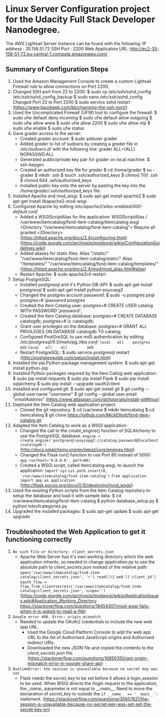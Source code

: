 # Linux Server Configuration project for the Udacity Full Stack Developer Nanodegree.

The AWS Lightsail Server instance can be found with the following:
IP address         : 35.158.51.72
SSH Port           : 2200
Web Application URL: http://ec2-35-158-51-72.eu-central-1.compute.amazonaws.com/

## Summary of Configuration Steps
1. Used the Amazon Management Console to create a custom Lightsail Firewall rule to allow connections on Port 2200.
2. Changed SSH port from 22 to 2200:
   $ sudo cp /etc/ssh/sshd_config /etc/ssh/sshd_config_backup
   $ sudo nano /etc/ssh/sshd_config
   Changed Port 22 to Port 2200
   $ sudo service sshd restart
   (https://www.liquidweb.com/kb/changing-the-ssh-port/)
3. Used the Uncomplicated Firewall (UFW) tool to configure the firewall:
   $ sudo ufw default deny incoming
   $ sudo ufw default allow outgoing
   $ sudo ufw allow www
   $ sudo ufw allow 2200
   $ sudo ufw allow ntp
   $ sudo ufw enable
   $ sudo ufw status
4. Gave grader access to the server:
    * Created _grader_ account:
        $ sudo adduser grader
    * Added _grader_ to list of sudoers by creating a _grader_ file in _/etc/sudoers.d/_ with the following line:
        grader ALL=(ALL) NOPASSWD:ALL
    * Generated public/private key pair for grader on local machine.
        $ ssh-keygen
    * Created an authorized key file for _grader_
        $ cd /home/grader
        $ su - grader
        $ mkdir .ssh
        $ touch .ssh/authorized_keys
        $ chmod 700 .ssh
        $ chmod 644 .ssh/authorized_keys
    * Installed public key onto the server by pasting the key into the _/home/grader/.ssh/authorized_keys_ file.
5. Installed Apache and mod_wsgi:
    $ sudo apt-get install apache2
    $ sudo apt-get install libapache2-mod-wsgi
6. Configured Apache by editing _/etc/apache2/sites-enabled/000-default.conf_
    * Added a WSGIScriptAlias for the application:
        WSGIScriptAlias / /var/www/itemcatalog/fsnd-item-catalog/itemcatalog.wsgi
        &lt;Directory "/var/www/itemcatalog/fsnd-item-catalog"&gt; Require all granted
        &lt;/Directory&gt;
        (https://httpd.apache.org/docs/2.4/configuring.html)
        (https://code.google.com/archive/p/modwsgi/wikis/ConfigurationGuidelines.wiki)
    * Added aliases for static files:
        Alias "/static/" "/var/www/itemcatalog/fsnd-item-catalog/static/"
        Alias "/templates/" "/var/www/itemcatalog/fsnd-item-catalog/templates/"
        (https://httpd.apache.org/docs/2.4/mod/mod_alias.html#alias)
    * Restart Apache:
        $ sudo apache2ctl restart
7. Setup PostgreSQL:
    * Installed postgresql and it's Python DB-API:
        $ sudo apt-get install postgresql
        $ sudo apt-get install python-psycopg2
    * Changed the postgres account password:
        $ sudo -u postgres psql
            postgres=# \password postgres
    * Created the Item Catalog user:
        postgres=# CREATE USER catalog WITH PASSWORD '_password_';
    * Created the Item Catalog database:
        postgres=# CREATE DATABASE catalogdb;
        postgres=# \c catalogdb;
    * Grant user privileges on the database:
        postgres=# GRANT ALL PRIVILEGES ON DATABASE catalogdb TO catalog;
    * Configured PostGreSQL to use md5 authentication by editing _/etc/postgresql/9.5/main/pg_hba.conf_:
        `local   all    postgres    md5`
        `local   all    all         md5`
    * Restart PostgreSQL:
        $ sudo service postgresql restart
    (http://postgresguide.com/setup/install.html)
8. Installed the pip Python package management system:
    $ sudo apt-get install python-pip
9. Installed Python packages required by the Item Catlog web application:
    $ sudo pip install requests
    $ sudo pip install Flask
    $ sudo pip install sqlalchemy
    $ sudo pip install --upgrade oauth2client
10. Installed and configured git:
    $ sudo apt-get install git
    $ git config --global user.name "_username_"
    $ git config --global user.email "_emailAddress_"
    (https://www.atlassian.com/git/tutorials/install-git#linux)
11. Deployed the Item Catalog web application project:
    * Cloned the git repository:
        $ cd /var/www
        $ mkdir itemcatalog
        $ cd itemcatalog
        $ git clone https://github.com/MickElliott/fsnd-item-catalog.git
12. Adapted the Item Catalog to work as a WSGI application:
    * Changed the call to the create_engine() function of SQLAlchemy to use the PostgreSQL database.
        `engine = create_engine('postgresql+psycopg2://catalog:password@localhost/catalogdb')`
        (http://docs.sqlalchemy.org/en/latest/core/engines.html)
    * Changed the Flask run() function to use Port 80 instead of 5000:
        `app.run(host='0.0.0.0', port=80)`
    * Created a WSGI script, called itemcatalog.wsgi, to launch the application:
        `import sys`
        `sys.path.insert(0, '/var/www/itemcatalog/fsnd-item-catalog')`
        `from application import app as application`
        (http://flask.pocoo.org/docs/0.10/deploying/mod_wsgi/)
13. Used the existing Python scripts from the Item Catalog repository to setup the database and load it with sample data:
    $ cd /var/www/itemcatalog/fsnd-item-catalog
    $ python database_setup.py
    $ python lotsofcategories.py
14. Upgraded the installed packages:
    $ sudo apt-get update
    $ sudo apt-get upgrade

## Troubleshooted the Web Application to get it functioning correctly
1. `No such file or directory: client_secrets.json`
    * Apache Web Server has it's own working directory which the web application inherits, so needed to change _application.py_ to use the absolute path to _client_secrets.json_ instead of the relative path:
        `open('/var/www/itemcatalog/fsnd-item-catalog/client_secrets.json', 'r').read())['web']['client_id']`
        `oauth_flow = flow_from_clientsecrets('/var/www/itemcatalog/fsnd-item-catalog/client_secrets.json', scope='')`
    (https://code.google.com/archive/p/modwsgi/wikis/ApplicationIssues.wiki#Application_Working_Directory
    https://stackoverflow.com/questions/18454307/mod-wsgi-fails-when-it-is-asked-to-read-a-file)
2. `Google error 400. Error: origin_mismatch`
    * Needed to update the OAuth2 credentials to include the new web app URL.
        * Used the Google Cloud Platform Console to add the web app URL to the 
list of Authorised JavaScript origins and Authorised redirect URIs.
        * Downloaded the new JSON file and copied the contents to the _client_secrets.json_ file.
    (https://stackoverflow.com/questions/16850350/got-origin-mismatch-error-in-google-share-api)
3. `RuntimeError: the session is unavailable because no secret key was set`
    * Flask needs the _secret_key_ to be set before it allows a login_session to be used. When WSGI directs the /login request to the application, the _&lowbar;name&lowbar;_ parameter is not equal to _&lowbar;&lowbar;main&lowbar;&lowbar;_. Need to move the declaration of _secret_key_ to outside the `if __name__ == '__main__':` statement.
    (https://stackoverflow.com/questions/35657821/the-session-is-unavailable-because-no-secret-key-was-set-set-the-secret-key-on)